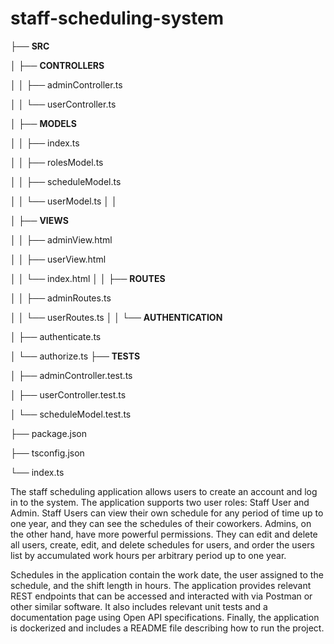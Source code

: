 # staff-scheduling-system

├── **SRC**

│ ├── **CONTROLLERS**

│ │ ├── adminController.ts

│ │ └── userController.ts

│ ├── **MODELS**

│ │ ├── index.ts

│ │ ├── rolesModel.ts

│ │ ├── scheduleModel.ts

│ │ └── userModel.ts
│ │

│ ├── **VIEWS**

│ │ ├── adminView.html

│ │ ├── userView.html

│ │ └── index.html
│
│ ├── **ROUTES**

│ │ ├── adminRoutes.ts

│ │ └── userRoutes.ts
│
│ └── **AUTHENTICATION**

│     ├── authenticate.ts

│     └── authorize.ts
├── **TESTS**

│ ├── adminController.test.ts

│ ├── userController.test.ts

│ └── scheduleModel.test.ts

├── package.json

├── tsconfig.json

└── index.ts



The staff scheduling application allows users to create an account and log in to the system. The application supports two user roles: Staff User and Admin. Staff Users can view their own schedule for any period of time up to one year, and they can see the schedules of their coworkers. Admins, on the other hand, have more powerful permissions. They can edit and delete all users, create, edit, and delete schedules for users, and order the users list by accumulated work hours per arbitrary period up to one year.

Schedules in the application contain the work date, the user assigned to the schedule, and the shift length in hours. The application provides relevant REST endpoints that can be accessed and interacted with via Postman or other similar software. It also includes relevant unit tests and a documentation page using Open API specifications. Finally, the application is dockerized and includes a README file describing how to run the project.
